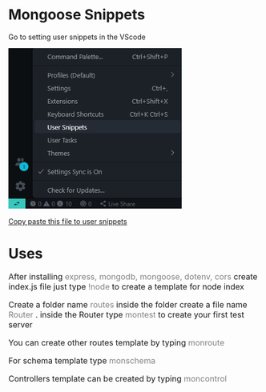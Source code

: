 # Mongoose Snippets

<p>Go to setting user snippets in the VScode</p>

![screenshot01](./images/Screenshot%2001.png)

[Copy paste this file to user snippets](./Mongoose%20snippets.txt)

# Uses

<p style="font-size: 16px">After installing <span style = "color:gray">express, mongodb, mongoose, dotenv, cors</span> create index.js file just type <span style="color: gray">!node</span> to create a template for node index</p>
<p style="font-size: 16px">Create a folder name <span style = "color:gray">routes</span> inside the folder create a file name <span style = "color:gray"> Router </span>. inside the Router type <span style = "color:gray">montest </span> to create your first test server</p>

<p style="font-size: 16px">You can create other routes template by typing <span style = "color:gray">monroute</span></p>

<p style="font-size: 16px">For schema template type <span style = "color:gray">monschema</span></p>

<p style="font-size: 16px">Controllers template can be created by typing <span style = "color:gray">moncontrol</span></p>
